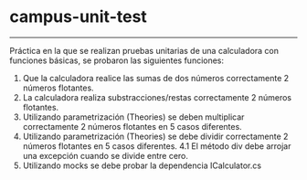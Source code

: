 # campus-unit-test
------------------

Práctica en la que se realizan pruebas unitarias de una calculadora con funciones básicas, se probaron las siguientes funciones:

  1. Que la calculadora realice las sumas de dos números correctamente 2 números flotantes.
  2. La calculadora realiza substracciones/restas correctamente 2 números flotantes.
  3. Utilizando parametrización (Theories) se deben multiplicar correctamente 2 números flotantes en 5 casos diferentes.
  4. Utilizando parametrización (Theories) se debe dividir correctamente 2 números flotantes en 5 casos diferentes.
    4.1 El método div debe arrojar una excepción cuando se divide entre cero.
  5. Utilizando mocks se debe probar la dependencia ICalculator.cs
